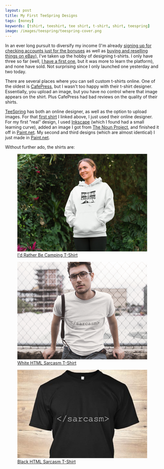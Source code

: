 ```yaml
---
layout: post
title: My First TeeSpring Designs
tags: [money]
keywords: [tshirt, teeshirt, tee shirt, t-shirt, shirt, teespring]
image: /images/teespring/teespring-cover.png
---
```


In an ever long pursuit to diversify my income (I'm already [signing up for checking accounts just for the bonuses](/checking_bonuses/) as well as [buying and reselling things on eBay](/six_essential_items_for_reselling_on_ebay_and_amazon/)), I've taken up the hobby of designing t-shirts. I only have three so far (well, [I have a first one](https://teespring.com/go-sports-team), but it was more to learn the platform), and none have sold. Not surprising since I only launched one yesterday and two today.

There are several places where you can sell custom t-shirts online. One of the oldest is [CafePress](http://www.cafepress.com/), but I wasn't too happy with their t-shirt designer. Essentially, you upload an image, but you have no control where that image appears on the shirt. Plus CafePress had bad reviews on the quality of their shirts.

[TeeSpring](https://teespring.com/) has both an online designer, as well as the option to upload images. For that [first shirt](https://teespring.com/go-sports-team) I linked above, I just used their online designer. For my first "real" design, I used [Inkscape](https://inkscape.org) (which I found had a small learning curve), added an image I got from [The Noun Project](https://thenounproject.com/), and finished it off in [Paint.net](http://www.getpaint.net). My second and third designs (which are almost identical) I just made in [Paint.net](http://www.getpaint.net).

Without further ado, the shirts are:

<a href="https://teespring.com/i-d-rather-be-camping-2016" target="_blank">
<figure>
  <img src="\images\teespring\camping-shirt.png" alt="I'd Rather Be Camping T-Shirt" title="I'd Rather Be Camping T-Shirt" />
  <figcaption>I'd Rather Be Camping T-Shirt</figcaption>
</figure>
</a>

<a href="https://teespring.com/new-black-html-sarcasm-end-ta" target="_blank">
<figure>
  <img src="\images\teespring\white-sarcasm-shirt.png" alt="White HTML Sarcasm T-Shirt" title="White HTML Sarcasm T-Shirt" />
  <figcaption>White HTML Sarcasm T-Shirt</figcaption>
</figure> 
</a>

<a href="https://teespring.com/black-html-sarcasm-end-tag" target="_blank">
<figure>
  <img src="\images\teespring\black-sarcasm-shirt.png" alt="Black HTML Sarcasm T-Shirt" title="Black HTML Sarcasm T-Shirt" />
  <figcaption>Black HTML Sarcasm T-Shirt</figcaption>
</figure> 
</a>